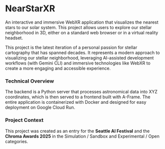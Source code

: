 # NearStarXR

An interactive and immersive WebXR application that visualizes the nearest stars to our solar system. This project allows users to explore our stellar neighborhood in 3D, either on a standard web browser or in a virtual reality headset.

This project is the latest iteration of a personal passion for stellar cartography that has spanned decades. It represents a modern approach to visualizing our stellar neighborhood, leveraging AI-assisted development workflows (with Gemini CLI) and immersive technologies like WebXR to create a more engaging and accessible experience.

### Technical Overview

The backend is a Python server that processes astronomical data into XYZ coordinates, which is then served to a frontend built with A-Frame. The entire application is containerized with Docker and designed for easy deployment on Google Cloud Run.

### Project Context

This project was created as an entry for the **Seattle AI Festival** and the **Chroma Awards 2025** in the Simulation / Sandbox and Experimental / Open categories.